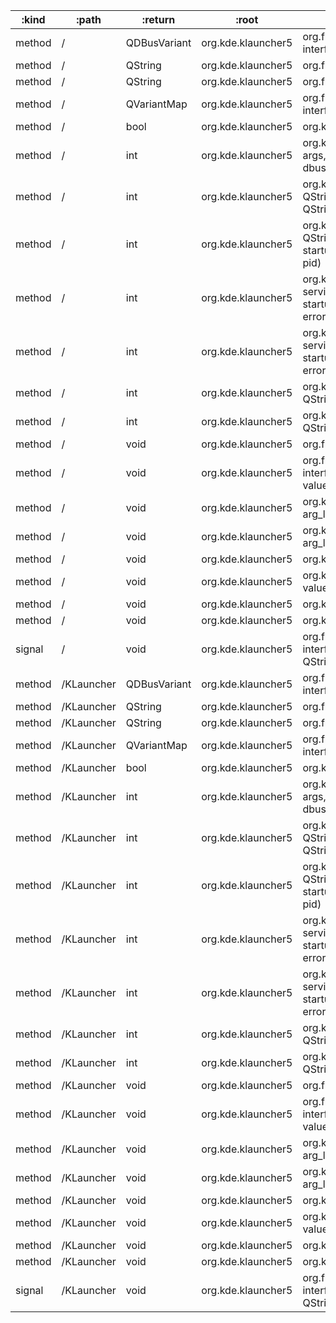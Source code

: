 :kind  | :path      | :return      | :root              | :sig                                                                                                                                                                                        
------ | ---------- | ------------ | ------------------ | --------------------------------------------------------------------------------------------------------------------------------------------------------------------------------------------
method | /          | QDBusVariant | org.kde.klauncher5 | org.freedesktop.DBus.Properties.Get(QString interface_name, QString property_name)                                                                                                          
method | /          | QString      | org.kde.klauncher5 | org.freedesktop.DBus.Introspectable.Introspect()                                                                                                                                            
method | /          | QString      | org.kde.klauncher5 | org.freedesktop.DBus.Peer.GetMachineId()                                                                                                                                                    
method | /          | QVariantMap  | org.kde.klauncher5 | org.freedesktop.DBus.Properties.GetAll(QString interface_name)                                                                                                                              
method | /          | bool         | org.kde.klauncher5 | org.kde.KSlaveLauncher.checkForHeldSlave(QString url)                                                                                                                                       
method | /          | int          | org.kde.klauncher5 | org.kde.KLauncher.kdeinit_exec(QString app, QStringList args, QStringList env, QString startup_id, QString& dbusServiceName, QString& error, int& pid)                                      
method | /          | int          | org.kde.klauncher5 | org.kde.KLauncher.kdeinit_exec_wait(QString app, QStringList args, QStringList env, QString startup_id, QString& dbusServiceName, QString& error, int& pid)                                 
method | /          | int          | org.kde.klauncher5 | org.kde.KLauncher.kdeinit_exec_with_workdir(QString app, QStringList args, QString workdir, QStringList env, QString startup_id, QString& dbusServiceName, QString& error, int& pid)        
method | /          | int          | org.kde.klauncher5 | org.kde.KLauncher.start_service_by_desktop_name(QString serviceName, QStringList urls, QStringList envs, QString startup_id, bool blind, QString& dbusServiceName, QString& error, int& pid)
method | /          | int          | org.kde.klauncher5 | org.kde.KLauncher.start_service_by_desktop_path(QString serviceName, QStringList urls, QStringList envs, QString startup_id, bool blind, QString& dbusServiceName, QString& error, int& pid)
method | /          | int          | org.kde.klauncher5 | org.kde.KSlaveLauncher.requestHoldSlave(QString url, QString app_socket)                                                                                                                    
method | /          | int          | org.kde.klauncher5 | org.kde.KSlaveLauncher.requestSlave(QString protocol, QString host, QString app_socket, QString& error)                                                                                     
method | /          | void         | org.kde.klauncher5 | org.freedesktop.DBus.Peer.Ping()                                                                                                                                                            
method | /          | void         | org.kde.klauncher5 | org.freedesktop.DBus.Properties.Set(QString interface_name, QString property_name, QDBusVariant value)                                                                                      
method | /          | void         | org.kde.klauncher5 | org.kde.KLauncher.exec_blind(QString name, QStringList arg_list)                                                                                                                            
method | /          | void         | org.kde.klauncher5 | org.kde.KLauncher.exec_blind(QString name, QStringList arg_list, QStringList envs, QString startup_id)                                                                                      
method | /          | void         | org.kde.klauncher5 | org.kde.KLauncher.reparseConfiguration()                                                                                                                                                    
method | /          | void         | org.kde.klauncher5 | org.kde.KLauncher.setLaunchEnv(QString name, QString value)                                                                                                                                 
method | /          | void         | org.kde.klauncher5 | org.kde.KLauncher.terminate_kdeinit()                                                                                                                                                       
method | /          | void         | org.kde.klauncher5 | org.kde.KSlaveLauncher.waitForSlave(int pid)                                                                                                                                                
signal | /          | void         | org.kde.klauncher5 | org.freedesktop.DBus.Properties.PropertiesChanged(QString interface_name, QVariantMap changed_properties, QStringList invalidated_properties)                                               
method | /KLauncher | QDBusVariant | org.kde.klauncher5 | org.freedesktop.DBus.Properties.Get(QString interface_name, QString property_name)                                                                                                          
method | /KLauncher | QString      | org.kde.klauncher5 | org.freedesktop.DBus.Introspectable.Introspect()                                                                                                                                            
method | /KLauncher | QString      | org.kde.klauncher5 | org.freedesktop.DBus.Peer.GetMachineId()                                                                                                                                                    
method | /KLauncher | QVariantMap  | org.kde.klauncher5 | org.freedesktop.DBus.Properties.GetAll(QString interface_name)                                                                                                                              
method | /KLauncher | bool         | org.kde.klauncher5 | org.kde.KSlaveLauncher.checkForHeldSlave(QString url)                                                                                                                                       
method | /KLauncher | int          | org.kde.klauncher5 | org.kde.KLauncher.kdeinit_exec(QString app, QStringList args, QStringList env, QString startup_id, QString& dbusServiceName, QString& error, int& pid)                                      
method | /KLauncher | int          | org.kde.klauncher5 | org.kde.KLauncher.kdeinit_exec_wait(QString app, QStringList args, QStringList env, QString startup_id, QString& dbusServiceName, QString& error, int& pid)                                 
method | /KLauncher | int          | org.kde.klauncher5 | org.kde.KLauncher.kdeinit_exec_with_workdir(QString app, QStringList args, QString workdir, QStringList env, QString startup_id, QString& dbusServiceName, QString& error, int& pid)        
method | /KLauncher | int          | org.kde.klauncher5 | org.kde.KLauncher.start_service_by_desktop_name(QString serviceName, QStringList urls, QStringList envs, QString startup_id, bool blind, QString& dbusServiceName, QString& error, int& pid)
method | /KLauncher | int          | org.kde.klauncher5 | org.kde.KLauncher.start_service_by_desktop_path(QString serviceName, QStringList urls, QStringList envs, QString startup_id, bool blind, QString& dbusServiceName, QString& error, int& pid)
method | /KLauncher | int          | org.kde.klauncher5 | org.kde.KSlaveLauncher.requestHoldSlave(QString url, QString app_socket)                                                                                                                    
method | /KLauncher | int          | org.kde.klauncher5 | org.kde.KSlaveLauncher.requestSlave(QString protocol, QString host, QString app_socket, QString& error)                                                                                     
method | /KLauncher | void         | org.kde.klauncher5 | org.freedesktop.DBus.Peer.Ping()                                                                                                                                                            
method | /KLauncher | void         | org.kde.klauncher5 | org.freedesktop.DBus.Properties.Set(QString interface_name, QString property_name, QDBusVariant value)                                                                                      
method | /KLauncher | void         | org.kde.klauncher5 | org.kde.KLauncher.exec_blind(QString name, QStringList arg_list)                                                                                                                            
method | /KLauncher | void         | org.kde.klauncher5 | org.kde.KLauncher.exec_blind(QString name, QStringList arg_list, QStringList envs, QString startup_id)                                                                                      
method | /KLauncher | void         | org.kde.klauncher5 | org.kde.KLauncher.reparseConfiguration()                                                                                                                                                    
method | /KLauncher | void         | org.kde.klauncher5 | org.kde.KLauncher.setLaunchEnv(QString name, QString value)                                                                                                                                 
method | /KLauncher | void         | org.kde.klauncher5 | org.kde.KLauncher.terminate_kdeinit()                                                                                                                                                       
method | /KLauncher | void         | org.kde.klauncher5 | org.kde.KSlaveLauncher.waitForSlave(int pid)                                                                                                                                                
signal | /KLauncher | void         | org.kde.klauncher5 | org.freedesktop.DBus.Properties.PropertiesChanged(QString interface_name, QVariantMap changed_properties, QStringList invalidated_properties)                                               
